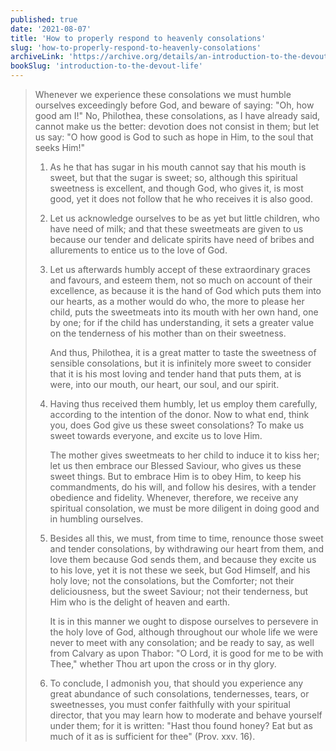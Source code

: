 ```yaml
---
published: true
date: '2021-08-07'
title: 'How to properly respond to heavenly consolations'
slug: 'how-to-properly-respond-to-heavenly-consolations'
archiveLink: 'https://archive.org/details/an-introduction-to-the-devout-life/page/248?view=theater'
bookSlug: 'introduction-to-the-devout-life'
---
```


> Whenever we experience these consolations we must humble ourselves exceedingly before God, and beware of saying: "Oh, how good am I!" No, Philothea, these consolations, as I have already said, cannot make us the better: devotion does not consist in them; but let us say: "O how good is God to such as hope in Him, to the soul that seeks Him!"
>
> 1. As he that has sugar in his mouth cannot say that his mouth is sweet, but that the sugar is sweet; so, although this spiritual sweetness is excellent, and though God, who gives it, is most good, yet it does not follow that he who receives it is also good.
>
> 2. Let us acknowledge ourselves to be as yet but little children, who have need of milk; and that these sweetmeats are given to us because our tender and delicate spirits have need of bribes and allurements to entice us to the love of God.
>
> 3. Let us afterwards humbly accept of these extraordinary graces and favours, and esteem them, not so much on account of their excellence, as because it is the hand of God which puts them into our hearts, as a mother would do who, the more to please her child, puts the sweetmeats into its mouth with her own hand, one by one; for if the child has understanding, it sets a greater value on the tenderness of his mother than on their sweetness.
>
>    And thus, Philothea, it is a great matter to taste the sweetness of sensible consolations, but it is infinitely more sweet to consider that it is his most loving and tender hand that puts them, at is were, into our mouth, our heart, our soul, and our spirit.
>
> 4. Having thus received them humbly, let us employ them carefully, according to the intention of the donor. Now to what end, think you, does God give us these sweet consolations? To make us sweet towards everyone, and excite us to love Him.
>
>    The mother gives sweetmeats to her child to induce it to kiss her; let us then embrace our Blessed Saviour, who gives us these sweet things. But to embrace Him is to obey Him, to keep his commandments, do his will, and follow his desires, with a tender obedience and fidelity. Whenever, therefore, we receive any spiritual consolation, we must be more diligent in doing good and in humbling ourselves.
>
> 5. Besides all this, we must, from time to time, renounce those sweet and tender consolations, by withdrawing our heart from them, and love them because God sends them, and because they excite us to his love, yet it is not these we seek, but God Himself, and his holy love; not the consolations, but the Comforter; not their deliciousness, but the sweet Saviour; not their tenderness, but Him who is the delight of heaven and earth.
>
>    It is in this manner we ought to dispose ourselves to persevere in the holy love of God, although throughout our whole life we were never to meet with any consolation; and be ready to say, as well from Calvary as upon Thabor: "O Lord, it is good for me to be with Thee," whether Thou art upon the cross or in thy glory.
>
> 6. To conclude, I admonish you, that should you experience any great abundance of such consolations, tendernesses, tears, or sweetnesses, you must confer faithfully with your spiritual director, that you may learn how to moderate and behave yourself under them; for it is written: "Hast thou found honey? Eat but as much of it as is sufficient for thee" (Prov. xxv. 16).